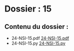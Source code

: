 # Dossier : 15
 
 ## Contenu du dossier : 
- 24-NSI-15.pdf [24-NSI-15.pdf](./24-NSI-15.pdf)
- 24-NSI-15.py [24-NSI-15.py](./24-NSI-15.py)
